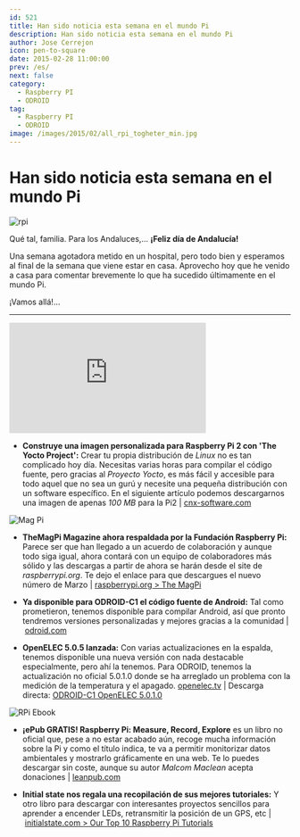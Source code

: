 ```yaml
---
id: 521
title: Han sido noticia esta semana en el mundo Pi
description: Han sido noticia esta semana en el mundo Pi
author: Jose Cerrejon
icon: pen-to-square
date: 2015-02-28 11:00:00
prev: /es/
next: false
category:
  - Raspberry PI
  - ODROID
tag:
  - Raspberry PI
  - ODROID
image: /images/2015/02/all_rpi_togheter_min.jpg
---
```


# Han sido noticia esta semana en el mundo Pi

![rpi](/images/2015/02/all_rpi_togheter_min.jpg)

Qué tal, familia. Para los Andaluces,... **¡Feliz día de Andalucía!**

Una semana agotadora metido en un hospital, pero todo bien y esperamos al final de la semana que viene estar en casa. Aprovecho hoy que he venido a casa para comentar brevemente lo que ha sucedido últimamente en el mundo Pi.

¡Vamos allá!...

- - -
<iframe width="352" height="198" src="https://www.youtube.com/embed/7WaPZ5wyRsM?rel=0" frameborder="0" allowfullscreen></iframe>

* **Construye una imagen personalizada para Raspberry Pi 2 con 'The Yocto Project':** Crear tu propia distribución de *Linux* no es tan complicado hoy día. Necesitas varias horas para compilar el código fuente, pero gracias al *Proyecto Yocto*, es más fácil y accesible para todo aquel que no sea un gurú y necesite una pequeña distribución con un software específico. En el siguiente artículo podemos descargarnos una imagen de apenas *100 MB* para la Pi2 | [cnx-software.com](http://www.cnx-software.com/2015/02/27/yocto-project-raspberry-pi-2-board-minimal-image/)

![Mag Pi](/images/2015/02/new_magpi.png)

* **TheMagPi Magazine ahora respaldada por la Fundación Raspberry Pi:** Parece ser que han llegado a un acuerdo de colaboración y aunque todo siga igual, ahora contará con un equipo de colaboradores más sólido y las descargas a partir de ahora se harán desde el site de *raspberrypi.org*. Te dejo el enlace para que descargues el nuevo número de Marzo | [raspberrypi.org > The MagPi](http://www.raspberrypi.org/magpi/issues/31/)

* **Ya disponible para ODROID-C1 el código fuente de Android:** Tal como prometieron, tenemos disponible para compilar Android, así que pronto tendremos versiones personalizadas y mejores gracias a la comunidad | [odroid.com](http://odroid.com/dokuwiki/doku.php?id=en:c1_building_android)

* **OpenELEC 5.0.5 lanzada:** Con varias actualizaciones en la espalda, tenemos disponible una nueva versión con nada destacable especialmente, pero ahí la tenemos. Para ODROID, tenemos la actualización no oficial 5.0.1.0 donde se ha arreglado un problema con la medición de la temperatura y el apagado. [openelec.tv](http://openelec.tv/get-openelec) | Descarga directa: [ODROID-C1 OpenELEC 5.0.1.0](https://github.com/zalaare/OpenELEC-Odroid/archive/5.0.1.0.tar.gz)

![RPi Ebook](/images/2015/02/RPi_measure_book.png)

* **¡ePub GRATIS! Raspberry Pi: Measure, Record, Explore** es un libro no oficial que, pese a no estar acabado aún, recoge mucha información sobre la Pi y como el título indica, te va a permitir monitorizar datos ambientales y mostrarlo gráficamente en una web. Te lo puedes descargar sin coste, aunque su autor *Malcom Maclean* acepta donaciones | [leanpub.com](https://leanpub.com/RPiMRE)

* **Initial state nos regala una recopilación de sus mejores tutoriales:** Y otro libro para descargar con interesantes proyectos sencillos para aprender a encender LEDs, retransmitir la posición de un GPS, etc | [initialstate.com > Our Top 10 Raspberry Pi Tutorials](http://blog.initialstate.com/top-10-raspberry-pi-tutorials/)
